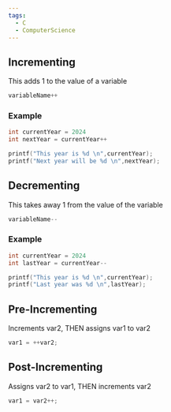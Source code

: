 ```yaml
---
tags:
  - C
  - ComputerScience
---
```

## Incrementing
This adds 1 to the value of a variable
```c showlinenumbers
variableName++
```

### Example
```c showlinenumbers
int currentYear = 2024
int nextYear = currentYear++

printf("This year is %d \n",currentYear);
printf("Next year will be %d \n",nextYear);
```

## Decrementing
This takes away 1 from the value of the variable
```c showlinenumbers
variableName--
```

### Example
```c showlinenumbers
int currentYear = 2024
int lastYear = currentYear--

printf("This year is %d \n",currentYear);
printf("Last year was %d \n",lastYear);

```

## Pre-Incrementing
Increments var2, THEN assigns var1 to var2
```c showlinenumbers
var1 = ++var2;
```

## Post-Incrementing
Assigns var2 to var1, THEN increments var2

```c showlinenumbers
var1 = var2++;
```
